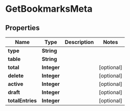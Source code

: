
# GetBookmarksMeta

## Properties
Name | Type | Description | Notes
------------ | ------------- | ------------- | -------------
**type** | **String** |  | 
**table** | **String** |  | 
**total** | **Integer** |  |  [optional]
**delete** | **Integer** |  |  [optional]
**active** | **Integer** |  |  [optional]
**draft** | **Integer** |  |  [optional]
**totalEntries** | **Integer** |  |  [optional]



